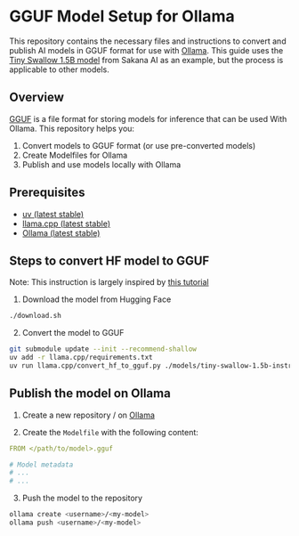 # GGUF Model Setup for Ollama

This repository contains the necessary files and instructions to convert and publish AI models in GGUF format for use with [Ollama](https://ollama.com). This guide uses the [Tiny Swallow 1.5B model](https://sakana.ai/taid-jp/) from Sakana AI as an example, but the process is applicable to other models.

## Overview

[GGUF](https://github.com/ggml-org/ggml/blob/master/docs/gguf.md) is a file format for storing models for inference that can be used With Ollama. This repository helps you:

1. Convert models to GGUF format (or use pre-converted models)
2. Create Modelfiles for Ollama
3. Publish and use models locally with Ollama

## Prerequisites
- [uv (latest stable)](https://docs.astral.sh/uv/getting-started/installation/)
- [llama.cpp (latest stable)](https://github.com/ggml-org/llama.cpp/blob/master/docs/install.md)
- [Ollama (latest stable)](https://ollama.com/download)

## Steps to convert HF model to GGUF

Note: This instruction is largely inspired by [this tutorial](https://github.com/ggml-org/llama.cpp/discussions/2948)

1. Download the model from Hugging Face 
  ```sh
  ./download.sh
  ```

2. Convert the model to GGUF
  ```sh
  git submodule update --init --recommend-shallow
  uv add -r llama.cpp/requirements.txt
  uv run llama.cpp/convert_hf_to_gguf.py ./models/tiny-swallow-1.5b-instruct --outfile out/tiny-swallow-1.5b-instruct.gguf
  ```

## Publish the model on Ollama

1. Create a new repository <username>/<my-model> on [Ollama](https://ollama.com)

2. Create the `Modelfile` with the following content:
  ```yaml
  FROM </path/to/model>.gguf

  # Model metadata
  # ...
  # ...
  ```

3. Push the model to the repository
  ```sh
  ollama create <username>/<my-model>
  ollama push <username>/<my-model>
  ```
